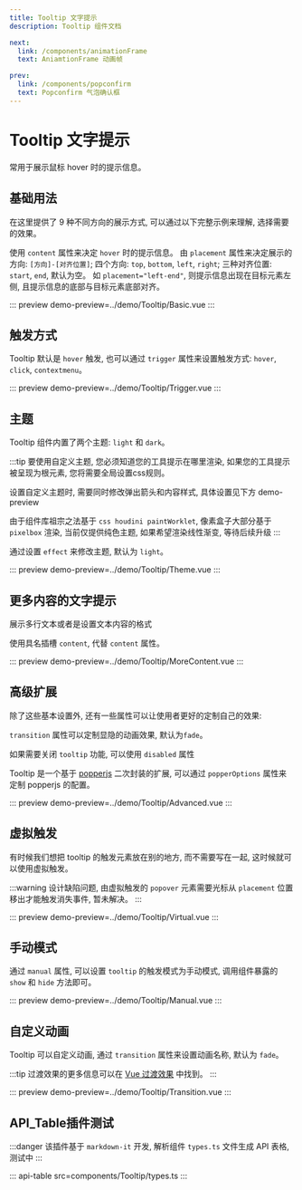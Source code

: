 ```yaml
---
title: Tooltip 文字提示
description: Tooltip 组件文档

next:
  link: /components/animationFrame
  text: AniamtionFrame 动画帧

prev:
  link: /components/popconfirm
  text: Popconfirm 气泡确认框
---
```


# Tooltip 文字提示

常用于展示鼠标 hover 时的提示信息。

## 基础用法

在这里提供了 9 种不同方向的展示方式, 可以通过以下完整示例来理解, 选择需要的效果。

使用 `content` 属性来决定 `hover` 时的提示信息。 由 `placement` 属性来决定展示的方向: `[方向]-[对齐位置]`; 四个方向: `top`, `bottom`, `left`, `right`; 三种对齐位置: `start`, `end`, 默认为空。 如 `placement="left-end"`, 则提示信息出现在目标元素左侧, 且提示信息的底部与目标元素底部对齐。

::: preview
demo-preview=../demo/Tooltip/Basic.vue
:::

## 触发方式

Tooltip 默认是 `hover` 触发, 也可以通过 `trigger` 属性来设置触发方式: `hover`, `click`, `contextmenu`。

::: preview
demo-preview=../demo/Tooltip/Trigger.vue
:::

## 主题

Tooltip 组件内置了两个主题: `light` 和 `dark`。

:::tip
要使用自定义主题, 您必须知道您的工具提示在哪里渲染, 如果您的工具提示被呈现为根元素, 您将需要全局设置css规则。

设置自定义主题时, 需要同时修改弹出箭头和内容样式, 具体设置见下方 demo-preview

由于组件库祖宗之法基于 `css houdini paintWorklet`, 像素盒子大部分基于 `pixelbox` 渲染, 当前仅提供纯色主题, 如果希望渲染线性渐变, 等待后续升级
:::

通过设置 `effect` 来修改主题, 默认为 `light`。

::: preview
demo-preview=../demo/Tooltip/Theme.vue
:::

## 更多内容的文字提示

展示多行文本或者是设置文本内容的格式

使用具名插槽 `content`, 代替 `content` 属性。

::: preview
demo-preview=../demo/Tooltip/MoreContent.vue
:::

## 高级扩展

除了这些基本设置外, 还有一些属性可以让使用者更好的定制自己的效果:

`transition` 属性可以定制显隐的动画效果, 默认为`fade`。

如果需要关闭 `tooltip` 功能, 可以使用 `disabled` 属性

Tooltip 是一个基于 [popperjs](https://popper.js.org/docs/v2/) 二次封装的扩展, 可以通过 `popperOptions` 属性来定制 popperjs 的配置。

::: preview
demo-preview=../demo/Tooltip/Advanced.vue
:::

## 虚拟触发

有时候我们想把 tooltip 的触发元素放在别的地方, 而不需要写在一起, 这时候就可以使用虚拟触发。

:::warning
设计缺陷问题, 由虚拟触发的 `popover` 元素需要光标从 `placement` 位置移出才能触发消失事件, 暂未解决。
:::

::: preview
demo-preview=../demo/Tooltip/Virtual.vue
:::

## 手动模式

通过 `manual` 属性, 可以设置 `tooltip` 的触发模式为手动模式, 调用组件暴露的 `show` 和 `hide` 方法即可。

::: preview
demo-preview=../demo/Tooltip/Manual.vue
:::

## 自定义动画

Tooltip 可以自定义动画, 通过 `transition` 属性来设置动画名称, 默认为 `fade`。

:::tip
过渡效果的更多信息可以在 [Vue 过渡效果](https://vuejs.org/guide/built-ins/transition.html#css-based-transitions) 中找到。
:::

::: preview
demo-preview=../demo/Tooltip/Transition.vue
:::

## API_Table插件测试

:::danger
该插件基于 `markdown-it` 开发, 解析组件 `types.ts` 文件生成 API 表格, 测试中
:::

::: api-table src=components/Tooltip/types.ts
:::
